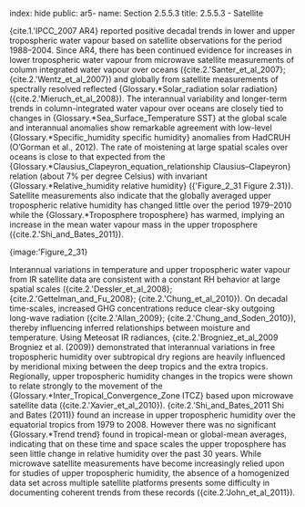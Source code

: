 index: hide
public: ar5-
name: Section 2.5.5.3
title: 2.5.5.3 - Satellite

{cite.1.'IPCC_2007 AR4} reported positive decadal trends in lower and upper tropospheric water vapour based on satellite observations for the period 1988–2004. Since AR4, there has been continued evidence for increases in lower tropospheric water vapour from microwave satellite measurements of column integrated water vapour over oceans ({cite.2.'Santer_et_al_2007}; {cite.2.'Wentz_et_al_2007}) and globally from satellite measurements of spectrally resolved reflected {Glossary.*Solar_radiation solar radiation} ({cite.2.'Mieruch_et_al_2008}). The interannual variability and longer-term trends in column-integrated water vapour over oceans are closely tied to changes in {Glossary.*Sea_Surface_Temperature SST} at the global scale and interannual anomalies show remarkable agreement with low-level {Glossary.*Specific_humidity specific humidity} anomalies from HadCRUH (O’Gorman et al., 2012). The rate of moistening at large spatial scales over oceans is close to that expected from the {Glossary.*Clausius_Clapeyron_equation_relationship Clausius–Clapeyron} relation (about 7% per degree Celsius) with invariant {Glossary.*Relative_humidity relative humidity} ({'Figure_2_31 Figure 2.31}). Satellite measurements also indicate that the globally averaged upper tropospheric relative humidity has changed little over the period 1979–2010 while the {Glossary.*Troposphere troposphere} has warmed, implying an increase in the mean water vapour mass in the upper troposphere ({cite.2.'Shi_and_Bates_2011}).

{image:'Figure_2_31}

Interannual variations in temperature and upper tropospheric water vapour from IR satellite data are consistent with a constant RH behavior at large spatial scales ({cite.2.'Dessler_et_al_2008}; {cite.2.'Gettelman_and_Fu_2008}; {cite.2.'Chung_et_al_2010}). On decadal time-scales, increased GHG concentrations reduce clear-sky outgoing long-wave radiation ({cite.2.'Allan_2009}; {cite.2.'Chung_and_Soden_2010}), thereby influencing inferred relationships between moisture and temperature. Using Meteosat IR radiances, {cite.2.'Brogniez_et_al_2009 Brogniez et al. (2009)} demonstrated that interannual variations in free tropospheric humidity over subtropical dry regions are heavily influenced by meridional mixing between the deep tropics and the extra tropics. Regionally, upper tropospheric humidity changes in the tropics were shown to relate strongly to the movement of the {Glossary.*Inter_Tropical_Convergence_Zone ITCZ} based upon microwave satellite data ({cite.2.'Xavier_et_al_2010}). {cite.2.'Shi_and_Bates_2011 Shi and Bates (2011)} found an increase in upper tropospheric humidity over the equatorial tropics from 1979 to 2008. However there was no significant {Glossary.*Trend trend} found in tropical-mean or global-mean averages, indicating that on these time and space scales the upper troposphere has seen little change in relative humidity over the past 30 years. While microwave satellite measurements have become increasingly relied upon for studies of upper tropospheric humidity, the absence of a homogenized data set across multiple satellite platforms presents some difficulty in documenting coherent trends from these records ({cite.2.'John_et_al_2011}).
